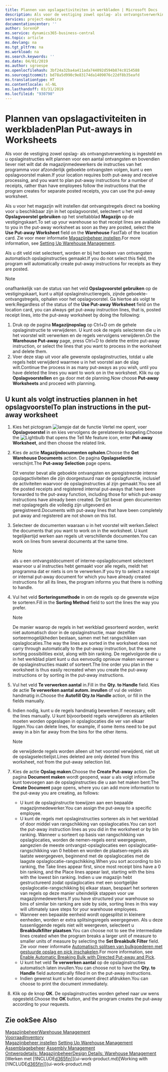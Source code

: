 ```yaml
---
title: Plannen van opslagactiviteiten in werkbladen | Microsoft Docs
description: Als voor de vestiging zowel opslag- als ontvangstverwerking is ingesteld en u opslaginstructies wilt plannen voor een aantal ontvangsten en bovendien liever niet wilt dat de magazijnmedewerkers de instructies van het programma voor afzonderlijk geboekte ontvangsten volgen, kunt u een opslagvoorstel maken.
services: project-madeira
documentationcenter: ''
author: SorenGP
ms.service: dynamics365-business-central
ms.topic: article
ms.devlang: na
ms.tgt_pltfrm: na
ms.workload: na
ms.search.keywords: ''
ms.date: 04/01/2019
ms.author: sgroespe
ms.openlocfilehash: 3bf24a32ba4a411ada744092d594b874c0154588
ms.sourcegitcommit: bd78a5d990c9e83174da1409076c22df8b35eafd
ms.translationtype: HT
ms.contentlocale: nl-NL
ms.lasthandoff: 03/31/2019
ms.locfileid: "930798"
---
```

# <a name="plan-put-aways-in-worksheets"></a><span data-ttu-id="a075f-103">Plannen van opslagactiviteiten in werkbladen</span><span class="sxs-lookup"><span data-stu-id="a075f-103">Plan Put-aways in Worksheets</span></span>
<span data-ttu-id="a075f-104">Als voor de vestiging zowel opslag- als ontvangstverwerking is ingesteld en u opslaginstructies wilt plannen voor een aantal ontvangsten en bovendien liever niet wilt dat de magazijnmedewerkers de instructies van het programma voor afzonderlijk geboekte ontvangsten volgen, kunt u een opslagvoorstel maken.</span><span class="sxs-lookup"><span data-stu-id="a075f-104">If your location requires both put-away and receive processing, and you want to plan put-away instructions for a number of receipts, rather than have employees follow the instructions that the program creates for separate posted receipts, you can use the put-away worksheet.</span></span>  

<span data-ttu-id="a075f-105">Als u voor het magazijn wilt instellen dat ontvangstregels direct na boeking voor u beschikbaar zijn in het opslagvoorstel, selecteert u het veld **Opslagvoorstel gebruiken** op het sneltabblad **Magazijn** op de vestigingskaart.</span><span class="sxs-lookup"><span data-stu-id="a075f-105">To set up your warehouse so that receipt lines are available to you in the put-away worksheet as soon as they are posted, select the **Use Put-away Worksheet** field on the **Warehouse** FastTab of the location card.</span></span> <span data-ttu-id="a075f-106">Zie voor meer informatie [Magazijnbeheer instellen](warehouse-setup-warehouse.md).</span><span class="sxs-lookup"><span data-stu-id="a075f-106">For more information, see [Setting Up Warehouse Management](warehouse-setup-warehouse.md).</span></span>  

<span data-ttu-id="a075f-107">Als u dit veld niet selecteert, worden er bij het boeken van ontvangsten automatisch opslaginstructies gemaakt.</span><span class="sxs-lookup"><span data-stu-id="a075f-107">If you do not select this field, the program will automatically create put-away instructions for receipts as they are posted.</span></span>  

> [!NOTE]  
>  <span data-ttu-id="a075f-108">onafhankelijk van de status van het veld **Opslagvoorstel gebruiken** op de vestigingskaart, kunt u altijd opslaginstructieregels, zijnde geboekte-ontvangstregels, ophalen voor het opslagvoorstel. Ga hiertoe als volgt te werk:</span><span class="sxs-lookup"><span data-stu-id="a075f-108">Regardless of the status of the **Use Put-away Worksheet** field on the location card, you can always get put-away instruction lines, that is, posted receipt lines, into the put-away worksheet by doing the following:</span></span>  
>   
>  1.  <span data-ttu-id="a075f-109">Druk op de pagina **Magazijnopslag** op Ctrl+D om de gehele opslaginstructie te verwijderen. U kunt ook de regels selecteren die u in het voorstel wilt verwerken en de regels vervolgens verwijderen.</span><span class="sxs-lookup"><span data-stu-id="a075f-109">On the **Warehouse Put-away** page, press Ctrl+D to delete the entire put-away instruction, or select the lines that you want to process in the worksheet and delete them.</span></span>  
> 2.  <span data-ttu-id="a075f-110">Voer deze stap uit voor alle gewenste opslaginstructies, totdat u alle regels hebt verwijderd waarmee u in het voorstel aan de slag wilt.</span><span class="sxs-lookup"><span data-stu-id="a075f-110">Continue the process in as many put-aways as you wish, until you have deleted the lines you want to work on in the worksheet.</span></span> <span data-ttu-id="a075f-111">Klik nu op **Opslagvoorstellen** en ga door met de planning.</span><span class="sxs-lookup"><span data-stu-id="a075f-111">Now choose **Put-away Worksheets** and proceed with planning.</span></span>  

## <a name="to-plan-instructions-in-the-put-away-worksheet"></a><span data-ttu-id="a075f-112">U kunt als volgt instructies plannen in het opslagvoorstel</span><span class="sxs-lookup"><span data-stu-id="a075f-112">To plan instructions in the put-away worksheet</span></span>  
1.  <span data-ttu-id="a075f-113">Kies het pictogram ![lampje dat de functie Vertel me opent](media/ui-search/search_small.png "Vertel me wat u wilt doen"), voer **Opslagvoorstel** in en kies vervolgens de gerelateerde koppeling.</span><span class="sxs-lookup"><span data-stu-id="a075f-113">Choose the ![Lightbulb that opens the Tell Me feature](media/ui-search/search_small.png "Tell me what you want to do") icon, enter **Put-away Worksheet**, and then choose the related link.</span></span>  
2.  <span data-ttu-id="a075f-114">Kies de actie **Magazijndocumenten ophalen**.</span><span class="sxs-lookup"><span data-stu-id="a075f-114">Choose the **Get Warehouse Documents** action.</span></span> <span data-ttu-id="a075f-115">De pagina **Opslagselectie** verschijnt.</span><span class="sxs-lookup"><span data-stu-id="a075f-115">The **Put-away Selection** page opens.</span></span>  

    <span data-ttu-id="a075f-116">Dit venster bevat alle geboekte ontvangsten en geregistreerde interne opslagactiviteiten die zijn doorgestuurd naar de opslagfunctie, inclusief de activiteiten waarvoor de opslaginstructies al zijn gemaakt.</span><span class="sxs-lookup"><span data-stu-id="a075f-116">You see all the posted receipts and registered internal put-aways that have been forwarded to the put-away function, including those for which put-away instructions have already been created.</span></span> <span data-ttu-id="a075f-117">De lijst bevat geen documenten met opslagregels die volledig zijn uitgevoerd en geregistreerd.</span><span class="sxs-lookup"><span data-stu-id="a075f-117">Documents with put-away lines that have been completely put away and registered are not shown on this list.</span></span>  

3. <span data-ttu-id="a075f-118">Selecteer de documenten waaraan u in het voorstel wilt werken.</span><span class="sxs-lookup"><span data-stu-id="a075f-118">Select the documents that you want to work on in the worksheet.</span></span> <span data-ttu-id="a075f-119">U kunt tegelijkertijd werken aan regels uit verschillende documenten.</span><span class="sxs-lookup"><span data-stu-id="a075f-119">You can work on lines from several documents at the same time.</span></span>  

    > [!NOTE]  
    >  <span data-ttu-id="a075f-120">als u een ontvangstdocument of interne-opslagdocument selecteert waarvoor u al instructies hebt gemaakt voor alle regels, meldt het programma dat er niets is om te verwerken.</span><span class="sxs-lookup"><span data-stu-id="a075f-120">If you try to select a receipt or internal put-away document for which you have already created instructions for all its lines, the program informs you that there is nothing to handle.</span></span>  

4. <span data-ttu-id="a075f-121">Vul het veld **Sorteringsmethode** in om de regels op de gewenste wijze te sorteren.</span><span class="sxs-lookup"><span data-stu-id="a075f-121">Fill in the **Sorting Method** field to sort the lines the way you prefer.</span></span>  

    > [!NOTE]  
    >  <span data-ttu-id="a075f-122">De manier waarop de regels in het werkblad gesorteerd worden, werkt niet automatisch door in de opslaginstructie, maar dezelfde sorteermogelijkheden bestaan, samen met het rangschikken van opslaglocaties.</span><span class="sxs-lookup"><span data-stu-id="a075f-122">The way the lines are sorted in the worksheet does not carry through automatically to the put-away instruction, but the same sorting possibilities exist, along with bin ranking.</span></span> <span data-ttu-id="a075f-123">De regelvolgorde die u in het werkblad plant kunt u dus eenvoudig opnieuw maken wanneer u de opslaginstructies maakt of sorteert.</span><span class="sxs-lookup"><span data-stu-id="a075f-123">The line order you plan in the worksheet is thus easily recreated when you create the put-away instructions or by sorting in the put-away instructions.</span></span>  

5.  <span data-ttu-id="a075f-124">Vul het veld **Te verwerken aantal** in.</span><span class="sxs-lookup"><span data-stu-id="a075f-124">Fill in the **Qty. to Handle** field.</span></span> <span data-ttu-id="a075f-125">Kies de actie **Te verwerken aantal autom. invullen** of vul de velden handmatig in.</span><span class="sxs-lookup"><span data-stu-id="a075f-125">Choose the **Autofill Qty.to Handle** action, or fill in the fields manually.</span></span>  
6.  <span data-ttu-id="a075f-126">Indien nodig, kunt u de regels handmatig bewerken.</span><span class="sxs-lookup"><span data-stu-id="a075f-126">If necessary, edit the lines manually.</span></span> <span data-ttu-id="a075f-127">U kunt bijvoorbeeld regels verwijderen als artikelen moeten worden opgeslagen in opslaglocaties die ver van elkaar liggen.</span><span class="sxs-lookup"><span data-stu-id="a075f-127">You can delete lines, for example, if some items need to be put away in a bin far away from the bins for the other items.</span></span>  

    > [!NOTE]  
    >  <span data-ttu-id="a075f-128">de verwijderde regels worden alleen uit het voorstel verwijderd, niet uit de opslagselectielijst.</span><span class="sxs-lookup"><span data-stu-id="a075f-128">Lines deleted are only deleted from this worksheet, not from the put-away selection list.</span></span>  

7.  <span data-ttu-id="a075f-129">Kies de actie **Opslag maken**.</span><span class="sxs-lookup"><span data-stu-id="a075f-129">Choose the **Create Put-away** action.</span></span> <span data-ttu-id="a075f-130">De pagina **Document maken** wordt geopend, waar u als volgt informatie kunt toevoegen aan de opslaginstructies die u aan het maken bent:</span><span class="sxs-lookup"><span data-stu-id="a075f-130">The **Create Document** page opens, where you can add more information to the put-away you are creating, as follows:</span></span>  

    -   <span data-ttu-id="a075f-131">U kunt de opslaginstructie toewijzen aan een bepaalde magazijnmedewerker.</span><span class="sxs-lookup"><span data-stu-id="a075f-131">You can assign the put-away to a specific employee.</span></span>  
    -   <span data-ttu-id="a075f-132">U kunt de regels met opslaginstructies sorteren als in het werkblad of door middel van rangschikking van opslaglocaties.</span><span class="sxs-lookup"><span data-stu-id="a075f-132">You can sort the put-away instruction lines as you did in the worksheet or by bin ranking.</span></span> <span data-ttu-id="a075f-133">Wanneer u sorteert op basis van rangschikking van opslaglocaties, worden de nemen-regels eerst weergegeven, aangezien de meeste ontvangst-opslaglocaties een opslaglocatie-rangschikking van 0 hebben en worden de plaatsen-regels als laatste weergegeven, beginnend met de opslaglocaties met de laagste opslaglocatie-rangschikking.</span><span class="sxs-lookup"><span data-stu-id="a075f-133">When you sort according to bin ranking, the Take lines appear first, since most receipt bins have a 0 bin ranking, and the Place lines appear last, starting with the bins with the lowest bin ranking.</span></span> <span data-ttu-id="a075f-134">Indien u uw magazijn hebt gestructureerd zodat opslaglocaties met een soortgelijke opslaglocatie-rangschikking bij elkaar staan, bespaart het sorteren van regels op deze manier uiteindelijk stappen voor uw magazijnmedewerkers.</span><span class="sxs-lookup"><span data-stu-id="a075f-134">If you have structured your warehouse so bins of similar bin ranking are side by side, sorting lines in this way will ultimately save steps for your warehouse employees.</span></span>  
    -   <span data-ttu-id="a075f-135">Wanneer een bepaalde eenheid wordt opgesplitst in kleinere eenheden, worden er extra splitsingsregels weergegeven. Als u deze tussenliggende regels niet wilt weergeven, selecteert u **Breakbulkfilter plaatsen**.</span><span class="sxs-lookup"><span data-stu-id="a075f-135">You can choose not to see the intermediate lines created when the program breaks a larger unit of measure to smaller units of measure by selecting the **Set Breakbulk Filter** field.</span></span> <span data-ttu-id="a075f-136">Zie voor meer informatie [Automatisch splitsen van bulkgoederen met gestuurde opslag en pick inschakelen](warehouse-enable-automatic-breaking-bulk-with-directed-put-away-and-pick.md).</span><span class="sxs-lookup"><span data-stu-id="a075f-136">For more information, see [Enable Automatic Breaking Bulk with Directed Put-away and Pick](warehouse-enable-automatic-breaking-bulk-with-directed-put-away-and-pick.md).</span></span>  
    -   <span data-ttu-id="a075f-137">U kunt het veld **Te verwerken aantal** op de opslaginstructies automatisch laten invullen.</span><span class="sxs-lookup"><span data-stu-id="a075f-137">You can choose not to have the **Qty. to Handle** field automatically filled in on the put-away instructions.</span></span>  
    -   <span data-ttu-id="a075f-138">Indien gewenst kunt u het document direct afdrukken.</span><span class="sxs-lookup"><span data-stu-id="a075f-138">You can choose to print the document immediately.</span></span>  

8.  <span data-ttu-id="a075f-139">Klik op de knop **OK**. De opslaginstructies worden geheel naar uw wens opgesteld.</span><span class="sxs-lookup"><span data-stu-id="a075f-139">Choose the **OK** button, and the program creates the put-away according to your requests.</span></span>  

## <a name="see-also"></a><span data-ttu-id="a075f-140">Zie ook</span><span class="sxs-lookup"><span data-stu-id="a075f-140">See Also</span></span>  
[<span data-ttu-id="a075f-141">Magazijnbeheer</span><span class="sxs-lookup"><span data-stu-id="a075f-141">Warehouse Management</span></span>](warehouse-manage-warehouse.md)  
[<span data-ttu-id="a075f-142">Voorraad</span><span class="sxs-lookup"><span data-stu-id="a075f-142">Inventory</span></span>](inventory-manage-inventory.md)  
<span data-ttu-id="a075f-143">[Magazijnbeheer instellen](warehouse-setup-warehouse.md)   </span><span class="sxs-lookup"><span data-stu-id="a075f-143">[Setting Up Warehouse Management](warehouse-setup-warehouse.md)   </span></span>  
<span data-ttu-id="a075f-144">[Assemblagebeheer](assembly-assemble-items.md)  </span><span class="sxs-lookup"><span data-stu-id="a075f-144">[Assembly Management](assembly-assemble-items.md)  </span></span>  
[<span data-ttu-id="a075f-145">Ontwerpdetails: Magazijnbeheer</span><span class="sxs-lookup"><span data-stu-id="a075f-145">Design Details: Warehouse Management</span></span>](design-details-warehouse-management.md)  
<span data-ttu-id="a075f-146">[Werken met [!INCLUDE[d365fin](includes/d365fin_md.md)]](ui-work-product.md)</span><span class="sxs-lookup"><span data-stu-id="a075f-146">[Working with [!INCLUDE[d365fin](includes/d365fin_md.md)]](ui-work-product.md)</span></span>
